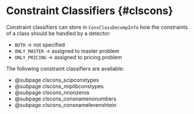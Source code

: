# Constraint Classifiers {#clscons}
Constraint classifiers can store in `ConsClassDecompInfo` how the constraints of a class should be handled by a detector:
 * `BOTH` -> not specified
 * `ONLY_MASTER` -> assigned to master problem
 * `ONLY_PRICING` -> assigned to pricing problem

 The following constraint classifiers are available:
 - @subpage clscons_scipconstypes
 - @subpage clscons_miplibconstypes
 - @subpage clscons_nnonzeros
 - @subpage clscons_consnamenonumbers
 - @subpage clscons_consnamelevenshtein
